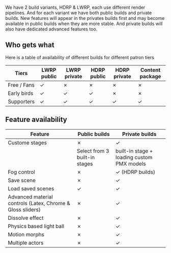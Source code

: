 We have 2 build variants, HDRP & LWRP, each use different render pipelines. And for each variant we have both public builds and private builds. New features will appear in the privates builds first and may become available in public builds when they are more stable. And private builds will also have dedicated advanced features too. 

## Who gets what ##
Here is a table of availability of different builds for different patron tiers

Tiers | LWRP public | LWRP private | HDRP public | HDRP private | Content package
--- | --- | --- | --- | --- | --- | 
Free / Fans | ✓ | ✗ | ✗ | ✗ | ✗ 
Early birds | ✓ | ✓ | ✓ | ✗ | ✗ 
Supporters | ✓ | ✓ | ✓ | ✓ | ✓ 


## Feature availability ##

Feature | Public builds | Private builds
--- | --- | ---
Custome stages | ✗ | ✓
| | Select from 3 built-in stages | built-in stage + loading custom PMX models
Fog control | ✗ | ✓ (HDRP builds)
Save scene | ✗ | ✓
Load saved scenes | ✓ | ✓
Advanced material controls (Latex, Chrome & Gloss sliders) | ✗ | ✓
Dissolve effect | ✗ | ✓
Physics based light ball | ✗ | ✓
Motion morphs | ✗ | ✓
Multiple actors | ✗ | ✓

